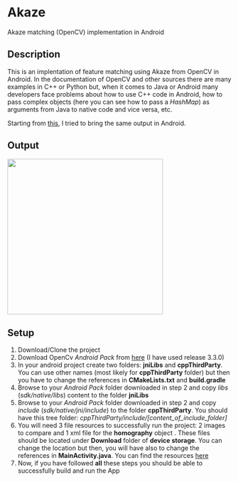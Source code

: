 # Akaze
Akaze matching (OpenCV) implementation in Android

## Description

This is an implentation of feature matching using Akaze from OpenCV in Android. 
In the documentation of OpenCV and other sources there are many examples in C++ or Python but, when it comes to Java or Android
many developers face problems about how to use C++ code in Android, how to pass complex objects (here you can see how to pass a <i>HashMap</i>) as arguments 
from Java to native code and vice versa, etc.

Starting from <a target="_blank" href="http://docs.opencv.org/3.3.0/db/d70/tutorial_akaze_matching.html">this</a>, I tried to bring the same output in Android.

## Output
  <img src="https://s1.postimg.org/36d2okelwf/Screenshot_1507063404.png" width="350"/>
  
## Setup

<ol>
  <li>Download/Clone the project</li>
  <li>Download OpenCv <i>Android Pack</i> from <a target="_blank" href="http://opencv.org/releases.html">here</a> (I have used release 3.3.0)</li>
  <li>In your android project create two folders: <b>jniLibs</b> and <b>cppThirdParty</b>. 
  You can use other names (most likely for <b>cppThirdParty</b> folder) but then you have to change the references in <b>CMakeLists.txt</b> and <b>build.gradle</b></li>
  <li>Browse to your <i>Android Pack</i> folder downloaded in step 2 and copy <i>libs</i> (<i>sdk/native/libs</i>) 
  content to the folder <b>jniLibs</b></li>
  <li>Browse to your <i>Android Pack</i> folder downloaded in step 2 and copy <i>include</i> (<i>sdk/native/jni/include</i>) 
  to the folder <b>cppThirdParty</b>. You should have this tree folder: <i>cppThirdParty/include/[content_of_include_folder]</i> </li>
  <li>You will need 3 file resources to successfully run the project: 2 images to compare and 1 xml file for the <b>homography</b> object
  . These files should be located under <b>Download</b> folder of <b>device storage</b>. You can change the location but then, you will have 
  also to change the references in <b>MainActivity.java</b>. You can find the resources <a target="_blank" href="https://github.com/dbeqiraj/Akaze/tree/master/resources">here</a></li>
  <li>Now, if you have followed <b>all</b> these steps you should be able to successfully build and run the App</li>
</ol>
